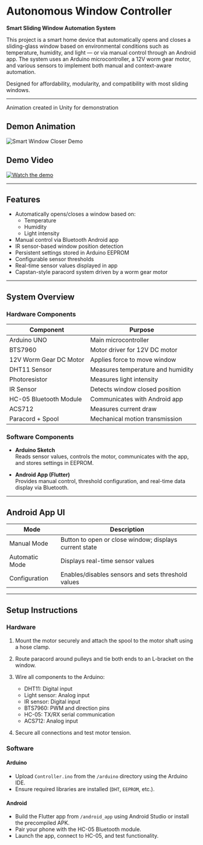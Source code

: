 # Autonomous Window Controller

**Smart Sliding Window Automation System**

This project is a smart home device that automatically opens and closes a sliding-glass window based on environmental conditions such as temperature, humidity, and light — or via manual control through an Android app. The system uses an Arduino microcontroller, a 12V worm gear motor, and various sensors to implement both manual and context-aware automation.

Designed for affordability, modularity, and compatibility with most sliding windows.

---
Animation created in Unity for demonstration

## Demon Animation

![Smart Window Closer Demo](demo/demo.gif)


## Demo Video

[![Watch the demo](https://img.youtube.com/vi/INwDxqb18yk/hqdefault.jpg)](https://youtu.be/INwDxqb18yk)

---
## Features

- Automatically opens/closes a window based on:
  - Temperature
  - Humidity
  - Light intensity
- Manual control via Bluetooth Android app
- IR sensor-based window position detection
- Persistent settings stored in Arduino EEPROM
- Configurable sensor thresholds
- Real-time sensor values displayed in app
- Capstan-style paracord system driven by a worm gear motor

---

## System Overview

### Hardware Components

| Component               | Purpose                                      |
|-------------------------|----------------------------------------------|
| Arduino UNO             | Main microcontroller                         |
| BTS7960                 | Motor driver for 12V DC motor                |
| 12V Worm Gear DC Motor  | Applies force to move window                 |
| DHT11 Sensor            | Measures temperature and humidity            |
| Photoresistor           | Measures light intensity                     |
| IR Sensor               | Detects window closed position               |
| HC-05 Bluetooth Module  | Communicates with Android app                |
| ACS712                  | Measures current draw                        |
| Paracord + Spool        | Mechanical motion transmission               |

### Software Components

- **Arduino Sketch**  
  Reads sensor values, controls the motor, communicates with the app, and stores settings in EEPROM.

- **Android App (Flutter)**  
  Provides manual control, threshold configuration, and real-time data display via Bluetooth.

---

## Android App UI

| Mode              | Description                                               |
|-------------------|-----------------------------------------------------------|
| Manual Mode       | Button to open or close window; displays current state    |
| Automatic Mode    | Displays real-time sensor values                          |
| Configuration     | Enables/disables sensors and sets threshold values        |

---

## Setup Instructions

### Hardware

1. Mount the motor securely and attach the spool to the motor shaft using a hose clamp.
2. Route paracord around pulleys and tie both ends to an L-bracket on the window.
3. Wire all components to the Arduino:

   - DHT11: Digital input
   - Light sensor: Analog input
   - IR sensor: Digital input
   - BTS7960: PWM and direction pins
   - HC-05: TX/RX serial communication
   - ACS712: Analog input

4. Secure all connections and test motor tension.

### Software

#### Arduino

- Upload `Controller.ino` from the `/arduino` directory using the Arduino IDE.
- Ensure required libraries are installed (`DHT`, `EEPROM`, etc.).

#### Android

- Build the Flutter app from `/android_app` using Android Studio or install the precompiled APK.
- Pair your phone with the HC-05 Bluetooth module.
- Launch the app, connect to HC-05, and test functionality.

